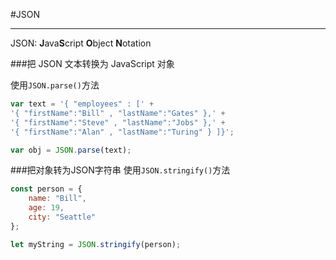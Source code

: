 #JSON

---

JSON: **J**ava**S**cript **O**bject **N**otation

###把 JSON 文本转换为 JavaScript 对象

使用`JSON.parse()`方法
```javascript
var text = '{ "employees" : [' +
'{ "firstName":"Bill" , "lastName":"Gates" },' +
'{ "firstName":"Steve" , "lastName":"Jobs" },' +
'{ "firstName":"Alan" , "lastName":"Turing" } ]}';

var obj = JSON.parse(text);
```

###把对象转为JSON字符串
使用`JSON.stringify()`方法
```javascript
const person = {
    name: "Bill",
    age: 19,
    city: "Seattle"
};

let myString = JSON.stringify(person);
```